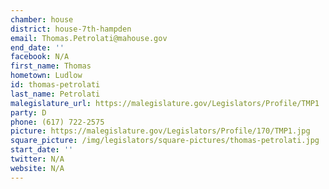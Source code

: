 ```yaml
---
chamber: house
district: house-7th-hampden
email: Thomas.Petrolati@mahouse.gov
end_date: ''
facebook: N/A
first_name: Thomas
hometown: Ludlow
id: thomas-petrolati
last_name: Petrolati
malegislature_url: https://malegislature.gov/Legislators/Profile/TMP1
party: D
phone: (617) 722-2575
picture: https://malegislature.gov/Legislators/Profile/170/TMP1.jpg
square_picture: /img/legislators/square-pictures/thomas-petrolati.jpg
start_date: ''
twitter: N/A
website: N/A
---
```

